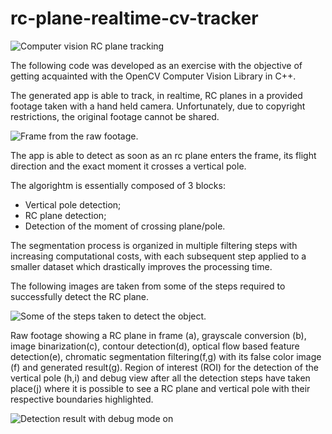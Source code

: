 
# rc-plane-realtime-cv-tracker

![Computer vision RC plane tracking](https://i.imgur.com/dg7vvtK.gif)

The following code was developed as an exercise with the objective of getting acquainted with the OpenCV Computer Vision Library in C++.

The generated app is able to track, in realtime, RC planes in a provided footage taken with a hand held camera. Unfortunately, due to copyright restrictions, the original footage cannot be shared.

![Frame from the raw footage.](https://i.imgur.com/ypU1OZw.png)

The app is able to detect as soon as an rc plane enters the frame, its flight direction and the exact moment it crosses a vertical pole.

The algorightm is essentially composed of 3 blocks:
- Vertical pole detection;
- RC plane detection;
- Detection of the moment of crossing plane/pole.

The segmentation process is organized in multiple filtering steps with increasing computational costs, with each subsequent step applied to a smaller dataset which drastically improves the processing time.

The following images are taken from some of the steps required to successfully detect the RC plane.

![Some of the steps taken to detect the object.](https://i.imgur.com/lLAJUwd.jpg)

Raw footage showing a RC plane in frame (a), grayscale conversion (b), image binarization(c), contour detection(d), optical flow based feature detection(e), chromatic segmentation filtering(f,g) with its false color image (f) and generated result(g). Region of interest (ROI) for the detection of the vertical pole (h,i) and debug view after all the detection steps have taken place(j) where it is possible to see a RC plane and vertical pole with their respective boundaries highlighted.

![Detection result with debug mode on](https://i.imgur.com/3y6uCnj.jpg)

